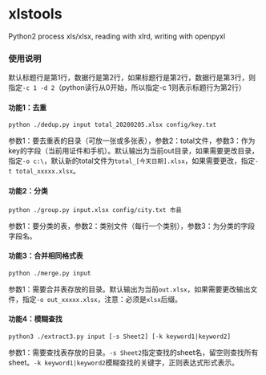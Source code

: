 # xlstools
Python2 process xls/xlsx, reading with xlrd, writing with openpyxl

### 使用说明

默认标题行是第1行，数据行是第2行，如果标题行是第2行，数据行是第3行，则指定`-c 1 -d 2`（python读行从0开始，所以指定-c 1则表示标题行为第2行）

#### 功能1：去重

```shell
python ./dedup.py input total_20200205.xlsx config/key.txt
```

参数1：要去重表的目录（可放一张或多张表），参数2：total文件，参数3：作为key的字段（当前用证件和手机）。默认输出为当前out目录，如果需要更改目录，指定`-o c:\`，默认新的total文件为`total_[今天日期].xlsx`，如果需要更改，指定`-t total_xxxxx.xlsx`。

#### 功能2：分类

```shell
python ./group.py input.xlsx config/city.txt 市县
```

参数1：要分类的表，参数2：类别文件（每行一个类别），参数3：为分类的字段字段名。

#### 功能3：合并相同格式表

```shell
python ./merge.py input
```

参数1：需要合并表存放的目录。默认输出为当前`out.xlsx`，如果需要更改输出文件，指定`-o out_xxxxx.xlsx`，注意：必须是`xlsx`后缀。

#### 功能4：模糊查找

```
python3 ./extract3.py input [-s Sheet2] [-k keyword1|keyword2]
```

参数1：需要查找表存放的目录。`-s Sheet2`指定查找的sheet名，留空则查找所有sheet。`-k keyword1|keyword2`模糊查找的关键字，正则表达式形式表示。